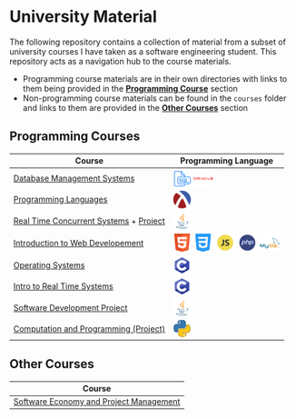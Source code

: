 # University Material 

The following repository contains a collection of material from a subset of university courses I have taken as a software engineering student. This repository acts as a navigation hub to the course materials. 
- Programming course materials are in their own directories with links to them being provided in the **[Programming Course](#programming-courses)** section
- Non-programming course materials can be found in the `courses` folder and links to them are provided in the **[Other Courses](#other-courses)** section

## Programming Courses
 
| Course | Programming Language | 
| ------ | -------------------- |
|[Database Management Systems](https://github.com/vahido9/database-course)|<img align="center" height="32" width="32" src="icons/sql_icon.png"> <img align="center" height="32" width="35" src="icons/oracle_icon.png">|
|[Programming Languages](https://github.com/vahido9/racket-course)|<img align="center" height="32" width="32" padding-right="10px;" src="icons/racket_icon.png"> |
|[Real Time Concurrent Systems](https://github.com/vahido9/concurrent-systems-course) + [Project](https://github.com/ConnorMarcus/SYSC3323Project)|<img align="center" height="32" width="32" src="icons/java_icon.png">|
|[Introduction to Web Developement](https://github.com/vahido9/intro-web-dev-course)|<img align="center" height="32" width="32" src="icons/html_icon.png"> <img align="center" height="34" width="34" src="icons/css_icon.png"> <img align="center" height="36" width="36" src="icons/javascript_icon.png"> <img align="center" height="36" width="36" src="icons/php_icon.png"> <img align="center" height="36" width="36" src="icons/mysql_icon.png">|
|[Operating Systems](https://github.com/vahido9/operating-systems-course)|<img align="center" height="32" width="32" src="icons/c_icon.png">|
|[Intro to Real Time Systems](https://github.com/vahido9/real-time-systems-course)|<img align="center" height="32" width="32" src="icons/c_icon.png">|
|[Software Development Project](https://github.com/vahido9/monopoly)|<img align="center" height="32" width="32" src="icons/java_icon.png">|
|[Computation and Programming (Project)](https://github.com/vahido9/cli-image-editor)|<img align="center" height="32" width="32" src="icons/python_icon.png">|

## Other Courses

| Course |
| ------ |
|[Software Economy and Project Management](/courses/project-management/)||